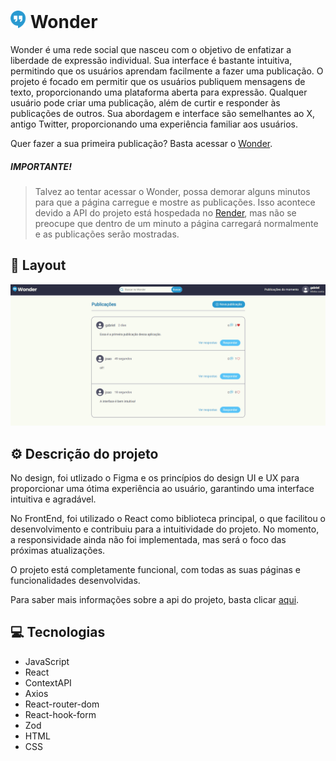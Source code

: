 # <img src="./public/icon.svg" width="25" alt="icon">  Wonder 
Wonder é uma rede social que nasceu com o objetivo de enfatizar a liberdade de expressão individual. Sua interface é bastante intuitiva, permitindo que os usuários aprendam facilmente a fazer uma publicação. O projeto é focado em permitir que os usuários publiquem mensagens de texto, proporcionando uma plataforma aberta para expressão. Qualquer usuário pode criar uma publicação, além de curtir e responder às publicações de outros. Sua abordagem e interface são semelhantes ao X, antigo Twitter, proporcionando uma experiência familiar aos usuários.

Quer fazer a sua primeira publicação? Basta acessar o [Wonder](https://wonderr.me).
##### **IMPORTANTE!**

> Talvez ao tentar acessar o Wonder, possa demorar alguns minutos para que a página carregue e mostre as publicações. Isso acontece devido a API do projeto está hospedada no [Render](https://render.com), mas não se preocupe que dentro de um minuto a página carregará normalmente e as publicações serão mostradas.

## 🎨 Layout

<img src="./public/screenshot.png" alt="screenshot">

## ⚙️ Descrição do projeto

No design, foi utlizado o Figma e os princípios do design UI e UX para proporcionar uma ótima experiência ao usuário, garantindo uma interface intuitiva e agradável.

No FrontEnd, foi utilizado o React como biblioteca principal, o que facilitou o desenvolvimento e contribuiu para a intuitividade do projeto. No momento, a responsividade ainda não foi implementada, mas será o foco das próximas atualizações.

O projeto está completamente funcional, com todas as suas páginas e funcionalidades desenvolvidas. 

Para saber mais informações sobre a api do projeto, basta clicar [aqui](https://github.com/gabriel-augg/api-wonder).

## 💻 Tecnologias

- JavaScript
- React
- ContextAPI
- Axios
- React-router-dom
- React-hook-form
- Zod
- HTML
- CSS
